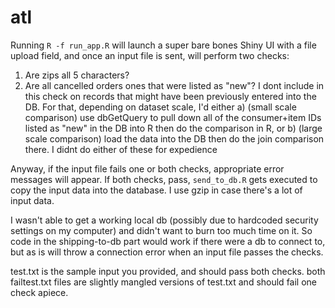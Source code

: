 # atl

Running `R -f run_app.R` will launch a super bare bones Shiny UI with a file upload field, and once an input file is sent, will perform
two checks: 

1) Are zips all 5 characters?
2) Are all cancelled orders ones that were listed as "new"? I dont include in this check on records that might have been previously entered
into the DB. For that, depending on dataset scale, I'd either 
  a) (small scale comparison) use dbGetQuery to pull down all of the consumer+item IDs listed as "new" in the DB into R then do the comparison in R, or
  b) (large scale comparison) load the data into the DB then do the join comparison there.
  I didnt do either of these for expedience
  
Anyway, if the input file fails one or both checks, appropriate error messages will appear. If both checks, pass, `send_to_db.R` gets
executed to copy the input data into the database. I use gzip in case there's a lot of input data.

I wasn't able to get a working local db (possibly due to hardcoded security settings on my computer) and didn't want to burn too much time on it. So code in the shipping-to-db part would work if there were a db to connect to, but as is will throw a connection error when
an input file passes the checks.

test.txt is the sample input you provided, and should pass both checks.
both failtest.txt files are slightly mangled versions of test.txt and should fail one check apiece.